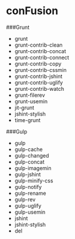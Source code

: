 # conFusion

###Grunt
- grunt
- grunt-contrib-clean
- grunt-contrib-concat
- grunt-contrib-connect
- grunt-contrib-copy
- grunt-contrib-cssmin
- grunt-contrib-jshint
- grunt-contrib-uglify
- grunt-contrib-watch
- grunt-filerev
- grunt-usemin
- jit-grunt
- jshint-stylish
- time-grunt

###Gulp
- gulp
- gulp-cache
- gulp-changed
- gulp-concat
- gulp-imagemin
- gulp-jshint
- gulp-minify-css
- gulp-notify
- gulp-rename
- gulp-rev
- gulp-uglify
- gulp-usemin
- jshint
- jshint-stylish
- del
